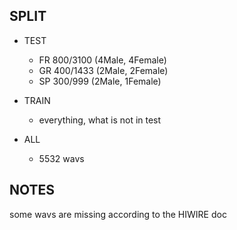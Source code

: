 ## SPLIT
- TEST
    - FR 800/3100 (4Male, 4Female)
    - GR 400/1433 (2Male, 2Female)
    - SP 300/999 (2Male, 1Female)
- TRAIN
    - everything, what is not in test

- ALL
    - 5532 wavs

## NOTES
some wavs are missing according to the HIWIRE doc

